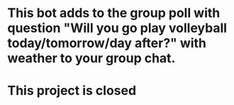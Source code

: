 # This bot adds to the group poll with question "Will you go play volleyball today/tomorrow/day after?" with weather to your group chat.
# This project is closed
